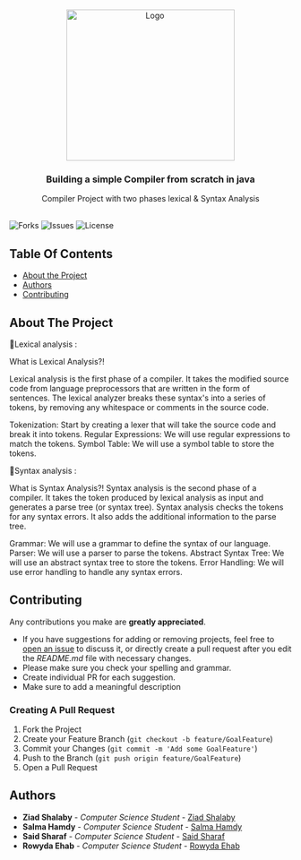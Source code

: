 
<br/>
<p align="center">
  <a href="https://github.com/ZeadShalaby/Compiler-lexical-Syntax-analysis">
          <img src="https://imgur.com/C1AuCeL.png?w=996" alt="Logo" width="300" height="270">

  </a>
    
<h3 align="center">Building a simple Compiler from scratch in java</h3>

  <p align="center">
   Compiler Project  with  two phases  lexical & Syntax Analysis
    <br/>
    <br/>
  </p>
  

![Forks](https://img.shields.io/github/forks/ZeadShalaby/Compiler-lexical-Syntax-analysis?style=social) ![Issues](https://img.shields.io/github/issues/ZeadShalaby/Compiler-lexical-Syntax-analysis) ![License](https://img.shields.io/github/license/ZeadShalaby/Compiler-lexical-Syntax-analysis)

## Table Of Contents

* [About the Project](#about-the-project)
* [Authors](#authors)
* [Contributing](#contributing)




## About The Project

📌Lexical analysis :

What is Lexical Analysis?!

Lexical analysis is the first phase of a compiler. It takes the modified source code from language preprocessors that are written in the form of sentences. The lexical analyzer breaks these syntax's into a series of tokens, by removing any whitespace or comments in the source code.

Tokenization: Start by creating a lexer that will take the source code and break it into tokens.
Regular Expressions: We will use regular expressions to match the tokens.
Symbol Table: We will use a symbol table to store the tokens.

📌Syntax analysis :

What is Syntax Analysis?!
Syntax analysis is the second phase of a compiler. It takes the token produced by lexical analysis as input and generates a parse tree (or syntax tree). Syntax analysis checks the tokens for any syntax errors. It also adds the additional information to the parse tree.

Grammar: We will use a grammar to define the syntax of our language.
Parser: We will use a parser to parse the tokens.
Abstract Syntax Tree: We will use an abstract syntax tree to store the tokens.
Error Handling: We will use error handling to handle any syntax errors.



## Contributing

Any contributions you make are **greatly appreciated**.

* If you have suggestions for adding or removing projects, feel free
  to [open an issue](https://github.com/ZeadShalaby/Compiler-lexical-Syntax-analysis/issues/new) to discuss it, or directly
  create a pull request after you edit the *README.md* file with necessary changes.
* Please make sure you check your spelling and grammar.
* Create individual PR for each suggestion.
* Make sure to add a meaningful description

### Creating A Pull Request

1. Fork the Project
2. Create your Feature Branch (`git checkout -b feature/GoalFeature`)
3. Commit your Changes (`git commit -m 'Add some GoalFeature'`)
4. Push to the Branch (`git push origin feature/GoalFeature`)
5. Open a Pull Request



## Authors
* **Ziad Shalaby** - *Computer Science Student* - [Ziad Shalaby](https://github.com/ZeadShalaby)
* **Salma Hamdy** - *Computer Science Student* - [Salma Hamdy](https://github.com/salmaserag)
* **Said Sharaf** - *Computer Science Student* - [Said Sharaf](https://github.com/Saidsharaf)
* **Rowyda Ehab** - *Computer Science Student* - [Rowyda Ehab](https://github.com/RowydaEhab8)


